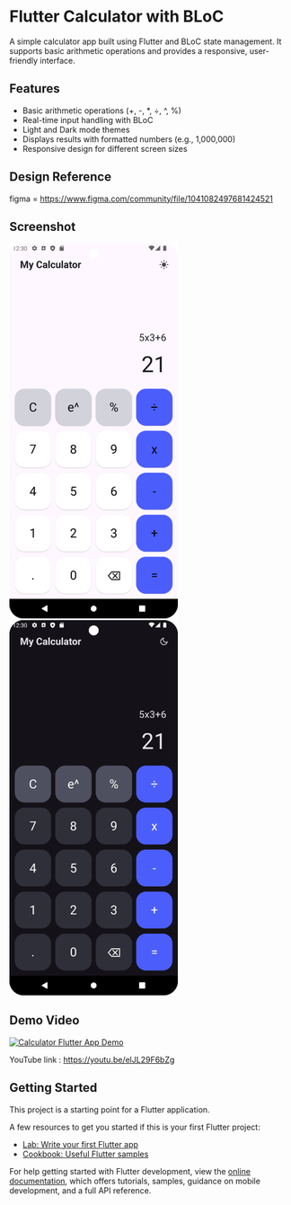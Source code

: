 # Flutter Calculator with BLoC

A simple calculator app built using Flutter and BLoC state management. It supports basic arithmetic operations and provides a responsive, user-friendly interface.

## Features
- Basic arithmetic operations (+, -, *, ÷, ^, %)
- Real-time input handling with BLoC
- Light and Dark mode themes
- Displays results with formatted numbers (e.g., 1,000,000)
- Responsive design for different screen sizes


## Design Reference
figma = https://www.figma.com/community/file/1041082497681424521

## Screenshot
<img src="light_mode.png" alt="Demo Screenshot" width="300">
<img src="dark_mode.png" alt="Demo Screenshot" width="300">

## Demo Video
[![Calculator Flutter App Demo](https://img.youtube.com/vi/elJL29F6bZg/0.jpg)](https://www.youtube.com/watch?v=elJL29F6bZg)


YouTube link : https://youtu.be/elJL29F6bZg

## Getting Started

This project is a starting point for a Flutter application.

A few resources to get you started if this is your first Flutter project:

- [Lab: Write your first Flutter app](https://docs.flutter.dev/get-started/codelab)
- [Cookbook: Useful Flutter samples](https://docs.flutter.dev/cookbook)

For help getting started with Flutter development, view the
[online documentation](https://docs.flutter.dev/), which offers tutorials,
samples, guidance on mobile development, and a full API reference.
